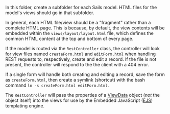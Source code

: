 In this folder, create a subfolder for each Sails model. HTML files for the model's views should go in that subfolder.

In general, each HTML file/view should be a "fragment" rather than a complete HTML page. This is because, by default, the view contents will be embedded within the `views/layout/layout.html` file, which defines the common HTML content at the top and bottom of every page.

If the model is routed via the `RestController` class, the controller will look for view files named `createForm.html` and `editForm.html` when handling REST requests to, respectively, create and edit a record. If the file is not present, the controller will respond to the the client with a 404 error.

If a single form will handle both creating and editing a record, save the form as `createForm.html`, then create a symlink (shortcut) with the bash command `ln -s createForm.html editForm.html`.

The `RestController` will pass the properties of a [ViewData](https://dewv.github.io/nlcAttendance/docs/global.html#ViewData) object (*not* the object itself) into the views for use by the Embedded JavaScript ([EJS](https://ejs.co/)) templating engine.

